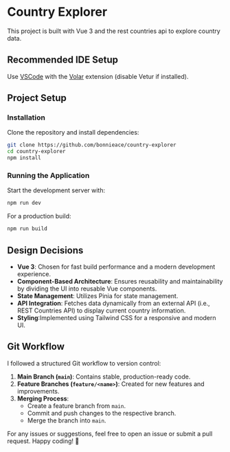 
# Country Explorer

This project is built with Vue 3 and the rest countries api to explore country data.

## Recommended IDE Setup

Use [VSCode](https://code.visualstudio.com/) with the [Volar](https://marketplace.visualstudio.com/items?itemName=Vue.volar) extension (disable Vetur if installed).

## Project Setup

### Installation

Clone the repository and install dependencies:

```sh
git clone https://github.com/bonnieace/country-explorer
cd country-explorer
npm install
```

### Running the Application

Start the development server with:

```sh
npm run dev
```

For a production build:

```sh
npm run build
```

## Design Decisions

- **Vue 3**: Chosen for fast build performance and a modern development experience.
- **Component-Based Architecture**: Ensures reusability and maintainability by dividing the UI into reusable Vue components.
- **State Management**: Utilizes Pinia for state management.
- **API Integration**: Fetches data dynamically from an external API (i.e., REST Countries API) to display current country information.
- **Styling**:Implemented using Tailwind CSS for a responsive and modern UI.

## Git Workflow

I followed a structured Git workflow to version control:

1. **Main Branch (`main`)**: Contains stable, production-ready code.
2. **Feature Branches (`feature/<name>`)**: Created for new features and improvements.
3. **Merging Process**:
   - Create a feature branch from `main`.
   - Commit and push changes to the respective branch.
   - Merge the branch into `main`.


For any issues or suggestions, feel free to open an issue or submit a pull request. Happy coding! 🚀

